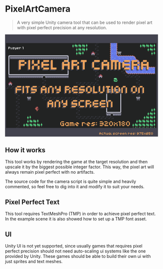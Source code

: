 # PixelArtCamera

> A very simple Unity camera tool that can be used to render pixel art with pixel perfect precision at any resolution.

![alt text](/Cover%20Image.png)

## How it works

This tool works by rendering the game at the target resolution and then upscale it by the biggest possible integer factor.
This way, the pixel art will always remain pixel perfect with no artifacts.

The source code for the camera script is quite simple and heavily commented, so feel free to dig into it and modify it to suit your needs.

## Pixel Perfect Text

This tool requires TextMeshPro (TMP) in order to achieve pixel perfect text.
In the example scene it is also showed how to set up a TMP font asset.

## UI

Unity UI is not yet supported, since usually games that requires pixel perfect precision should not need auto-scaling ui systems like the one provided by Unity.
These games should be able to build their own ui with just sprites and text meshes.
